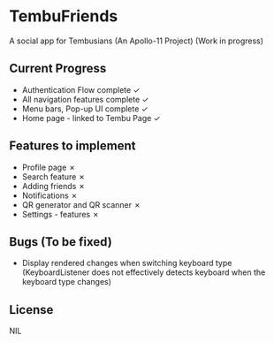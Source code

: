 # TembuFriends
A social app for Tembusians (An Apollo-11 Project)
(Work in progress)

## Current Progress
- Authentication Flow complete ✓
- All navigation features complete ✓
- Menu bars, Pop-up UI complete ✓
- Home page - linked to Tembu Page ✓

## Features to implement
- Profile page ✗
- Search feature ✗
- Adding friends ✗
- Notifications ✗
- QR generator and QR scanner ✗
- Settings - features ✗

## Bugs (To be fixed)
- Display rendered changes when switching keyboard type (KeyboardListener does not effectively detects keyboard when the keyboard type changes)

## License
NIL
